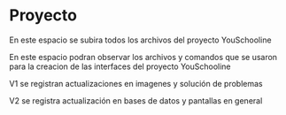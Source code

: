 # Proyecto
En este espacio se subira todos los archivos del proyecto YouSchooline

En este espacio podran observar los archivos y comandos que se usaron para la creacion de las interfaces del proyecto YouSchooline

V1
se registran actualizaciones en imagenes y solución de problemas

V2
se registra actualización en bases de datos y pantallas en general
